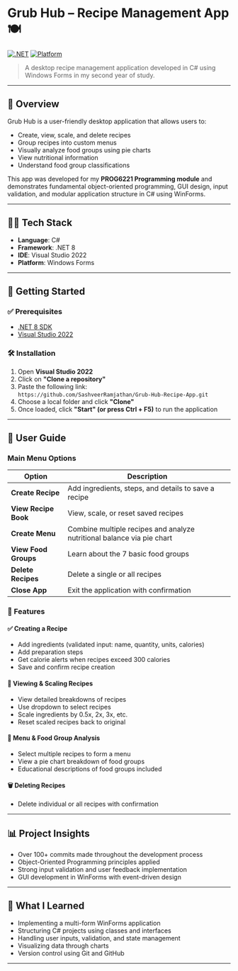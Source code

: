 # Grub Hub – Recipe Management App 🍽️  
[![.NET](https://img.shields.io/badge/.NET-8.0-blue)](https://dotnet.microsoft.com/en-us/download)
[![Platform](https://img.shields.io/badge/Platform-Windows-lightgrey)]()

> A desktop recipe management application developed in C# using Windows Forms in my second year of study.

---

## 📱 Overview

Grub Hub is a user-friendly desktop application that allows users to:

- Create, view, scale, and delete recipes
- Group recipes into custom menus
- Visually analyze food groups using pie charts
- View nutritional information
- Understand food group classifications

This app was developed for my **PROG6221 Programming module** and demonstrates fundamental object-oriented programming, GUI design, input validation, and modular application structure in C# using WinForms.

---

## 🧑‍💻 Tech Stack

- **Language**: C#
- **Framework**: .NET 8
- **IDE**: Visual Studio 2022
- **Platform**: Windows Forms

---

## 🚀 Getting Started

### ✅ Prerequisites

- [.NET 8 SDK](https://dotnet.microsoft.com/en-us/download)
- [Visual Studio 2022](https://visualstudio.microsoft.com/vs/)

### 🛠️ Installation

1. Open **Visual Studio 2022**
2. Click on **"Clone a repository"**
3. Paste the following link:  
   `https://github.com/SashveerRamjathan/Grub-Hub-Recipe-App.git`
4. Choose a local folder and click **"Clone"**
5. Once loaded, click **"Start" (or press Ctrl + F5)** to run the application

---

## 📘 User Guide

### Main Menu Options

| Option              | Description |
|---------------------|-------------|
| **Create Recipe**   | Add ingredients, steps, and details to save a recipe |
| **View Recipe Book**| View, scale, or reset saved recipes |
| **Create Menu**     | Combine multiple recipes and analyze nutritional balance via pie chart |
| **View Food Groups**| Learn about the 7 basic food groups |
| **Delete Recipes**  | Delete a single or all recipes |
| **Close App**       | Exit the application with confirmation |

### 📝 Features

#### ✅ Creating a Recipe
- Add ingredients (validated input: name, quantity, units, calories)
- Add preparation steps
- Get calorie alerts when recipes exceed 300 calories
- Save and confirm recipe creation

#### 🍴 Viewing & Scaling Recipes
- View detailed breakdowns of recipes
- Use dropdown to select recipes
- Scale ingredients by 0.5x, 2x, 3x, etc.
- Reset scaled recipes back to original

#### 🧠 Menu & Food Group Analysis
- Select multiple recipes to form a menu
- View a pie chart breakdown of food groups
- Educational descriptions of food groups included

#### 🗑️ Deleting Recipes
- Delete individual or all recipes with confirmation

---

## 📊 Project Insights

- Over 100+ commits made throughout the development process
- Object-Oriented Programming principles applied
- Strong input validation and user feedback implementation
- GUI development in WinForms with event-driven design

---

## 🧠 What I Learned

- Implementing a multi-form WinForms application
- Structuring C# projects using classes and interfaces
- Handling user inputs, validation, and state management
- Visualizing data through charts
- Version control using Git and GitHub

---

